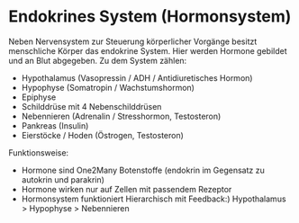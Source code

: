 # Endokrines System (Hormonsystem)
Neben Nervensystem zur Steuerung körperlicher Vorgänge besitzt menschliche Körper das endokrine System. Hier werden Hormone gebildet und an Blut abgegeben. Zu dem System zählen:
+ Hypothalamus (Vasopressin / ADH / Antidiuretisches Hormon)
+ Hypophyse (Somatropin / Wachstumshormon)
+ Epiphyse
+ Schilddrüse mit 4 Nebenschilddrüsen
+ Nebennieren (Adrenalin / Stresshormon, Testosteron)
+ Pankreas (Insulin)
+ Eierstöcke / Hoden (Östrogen, Testosteron)

Funktionsweise:
+ Hormone sind One2Many Botenstoffe (endokrin im Gegensatz zu autokrin und parakrin)
+ Hormone wirken nur auf Zellen mit passendem Rezeptor
+ Hormonsystem funktioniert Hierarchisch mit Feedback:) Hypothalamus > Hypophyse > Nebennieren